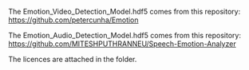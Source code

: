 The Emotion_Video_Detection_Model.hdf5 comes from this repository:
https://github.com/petercunha/Emotion

The Emotion_Audio_Detection_Model.hdf5 comes from this repository:
https://github.com/MITESHPUTHRANNEU/Speech-Emotion-Analyzer

The licences are attached in the folder.